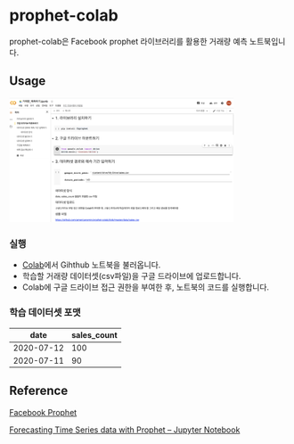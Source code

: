# prophet-colab
prophet-colab은 Facebook prophet 라이브러리를 활용한 거래량 예측 노트북입니다. 


## Usage
<img src="/data/colab-screenshoot.png" width="80%"></img><br/>

### 실행
* [Colab](https://colab.research.google.com/)에서 Gihthub 노트북을 불러옵니다.
* 학습할 거래량 데이터셋(csv파일)을 구글 드라이브에 업로드합니다.
* Colab에 구글 드라이브 접근 권한을 부여한 후, 노트북의 코드를 실행합니다. 

### 학습 데이터셋 포맷
|date|sales_count|
|---|---|
|2020-07-12|100|
|2020-07-11|90|


## Reference
[Facebook Prophet](https://github.com/facebook/prophet)

[Forecasting Time Series data with Prophet – Jupyter Notebook](https://pythondata.com/forecasting-time-series-data-prophet-jupyter-notebook/)
